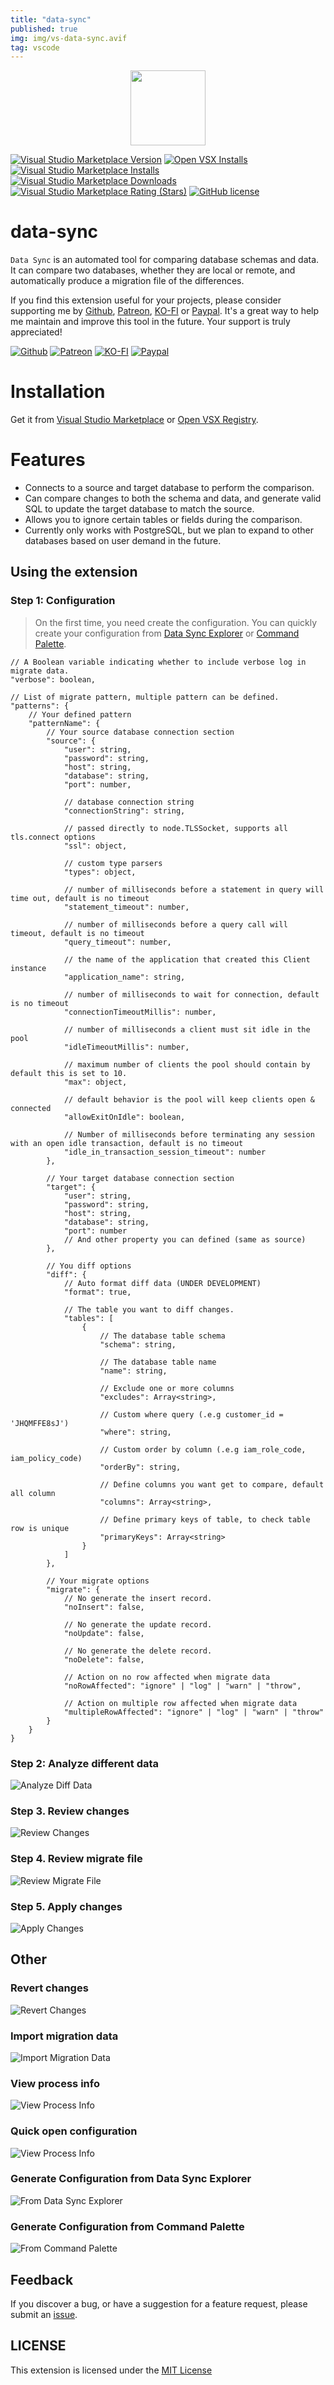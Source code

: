```yaml
---
title: "data-sync"
published: true
img: img/vs-data-sync.avif
tag: vscode
---
```


<p align="center">
  <img src="img/vs-data-sync-logo.png" width="120" height="120" />
</p>

[![Visual Studio Marketplace Version](https://img.shields.io/visual-studio-marketplace/v/nguyenngoclong.data-sync)](https://marketplace.visualstudio.com/items?itemName=nguyenngoclong.data-sync)
[![Open VSX Installs](https://img.shields.io/open-vsx/dt/nguyenngoclong/data-sync?color=%2396C41F&label=open-vsx)](https://open-vsx.org/extension/nguyenngoclong/data-sync)
[![Visual Studio Marketplace Installs](https://img.shields.io/visual-studio-marketplace/i/nguyenngoclong.data-sync?label=vs-marketplace)](https://marketplace.visualstudio.com/items?itemName=nguyenngoclong.data-sync)
[![Visual Studio Marketplace Downloads](https://img.shields.io/visual-studio-marketplace/d/nguyenngoclong.data-sync)](https://marketplace.visualstudio.com/items?itemName=nguyenngoclong.data-sync)
[![Visual Studio Marketplace Rating (Stars)](https://img.shields.io/visual-studio-marketplace/stars/nguyenngoclong.data-sync)](https://marketplace.visualstudio.com/items?itemName=nguyenngoclong.data-sync)
[![GitHub license](https://img.shields.io/badge/license-MIT-blue.svg?style=flat-square)](LICENSE)

# data-sync

`Data Sync` is an automated tool for comparing database schemas and data. It can compare two databases, whether they are local or remote, and automatically produce a migration file of the differences.

If you find this extension useful for your projects, please consider supporting me by [Github](https://github.com/sponsors/nguyenngoclongdev), [Patreon](https://patreon.com/nguyenngoclong), [KO-FI](https://ko-fi.com/nguyenngoclong) or [Paypal](https://paypal.me/longnguyenngoc). It's a great way to help me maintain and improve this tool in the future. Your support is truly appreciated!

[![Github](https://img.shields.io/badge/Github-F15689?style=for-the-badge&logo=github&logoColor=white)](https://github.com/sponsors/nguyenngoclongdev)
[![Patreon](https://img.shields.io/badge/Patreon-F96854?style=for-the-badge&logo=patreon&logoColor=white)](https://patreon.com/nguyenngoclong)
[![KO-FI](https://img.shields.io/badge/Ko--fi-F16061?style=for-the-badge&logo=ko-fi&logoColor=white)](https://ko-fi.com/nguyenngoclong)
[![Paypal](https://img.shields.io/badge/PayPal-00457C?style=for-the-badge&logo=paypal&logoColor=white)](https://paypal.me/longnguyenngoc)

# Installation

Get it from [Visual Studio Marketplace](https://marketplace.visualstudio.com/items?itemName=nguyenngoclong.data-sync) or [Open VSX Registry](https://open-vsx.org/extension/nguyenngoclong/data-sync).

# Features

-   Connects to a source and target database to perform the comparison.
-   Can compare changes to both the schema and data, and generate valid SQL to update the target database to match the source.
-   Allows you to ignore certain tables or fields during the comparison.
-   Currently only works with PostgreSQL, but we plan to expand to other databases based on user demand in the future.

## Using the extension

### Step 1: Configuration

> On the first time, you need create the configuration.
> You can quickly create your configuration from [Data Sync Explorer](#generate-configuration-from-data-sync-explorer) or [Command Palette](#generate-configuration-from-command-palette).

```jsonc
// A Boolean variable indicating whether to include verbose log in migrate data.
"verbose": boolean,

// List of migrate pattern, multiple pattern can be defined.
"patterns": {
    // Your defined pattern
    "patternName": {
        // Your source database connection section
        "source": {
            "user": string,
            "password": string,
            "host": string,
            "database": string,
            "port": number,

            // database connection string
            "connectionString": string,

            // passed directly to node.TLSSocket, supports all tls.connect options
            "ssl": object,

            // custom type parsers
            "types": object,

            // number of milliseconds before a statement in query will time out, default is no timeout
            "statement_timeout": number,

            // number of milliseconds before a query call will timeout, default is no timeout
            "query_timeout": number,

            // the name of the application that created this Client instance
            "application_name": string,

            // number of milliseconds to wait for connection, default is no timeout
            "connectionTimeoutMillis": number,

            // number of milliseconds a client must sit idle in the pool
            "idleTimeoutMillis": number,

            // maximum number of clients the pool should contain by default this is set to 10.
            "max": object,

            // default behavior is the pool will keep clients open & connected
            "allowExitOnIdle": boolean,

            // Number of milliseconds before terminating any session with an open idle transaction, default is no timeout
            "idle_in_transaction_session_timeout": number
        },

        // Your target database connection section
        "target": {
            "user": string,
            "password": string,
            "host": string,
            "database": string,
            "port": number
            // And other property you can defined (same as source)
        },

        // You diff options
        "diff": {
            // Auto format diff data (UNDER DEVELOPMENT)
            "format": true,

            // The table you want to diff changes.
            "tables": [
                {
                    // The database table schema
                    "schema": string,

                    // The database table name
                    "name": string,

                    // Exclude one or more columns
                    "excludes": Array<string>,

                    // Custom where query (.e.g customer_id = 'JHQMFFE8sJ')
                    "where": string,

                    // Custom order by column (.e.g iam_role_code, iam_policy_code)
                    "orderBy": string,

                    // Define columns you want get to compare, default all column
                    "columns": Array<string>,

                    // Define primary keys of table, to check table row is unique
                    "primaryKeys": Array<string>
                }
            ]
        },

        // Your migrate options
        "migrate": {
            // No generate the insert record.
            "noInsert": false,

            // No generate the update record.
            "noUpdate": false,

            // No generate the delete record.
            "noDelete": false,

            // Action on no row affected when migrate data
            "noRowAffected": "ignore" | "log" | "warn" | "throw",

            // Action on multiple row affected when migrate data
            "multipleRowAffected": "ignore" | "log" | "warn" | "throw"
        }
    }
}
```

### Step 2: Analyze different data

![Analyze Diff Data](https://github.com/nguyenngoclongdev/cdn/raw/HEAD/images/data-sync/analyze-diff-data.gif)

### Step 3. Review changes

![Review Changes](https://github.com/nguyenngoclongdev/cdn/raw/HEAD/images/data-sync/review-changes.gif)

### Step 4. Review migrate file

![Review Migrate File](https://github.com/nguyenngoclongdev/cdn/raw/HEAD/images/data-sync/review-migrate-file.gif)

### Step 5. Apply changes

![Apply Changes](https://github.com/nguyenngoclongdev/cdn/raw/HEAD/images/data-sync/apply-changes.gif)

## Other

### Revert changes

![Revert Changes](https://github.com/nguyenngoclongdev/cdn/raw/HEAD/images/data-sync/revert-changes.gif)

### Import migration data

![Import Migration Data](https://github.com/nguyenngoclongdev/cdn/raw/HEAD/images/data-sync/import-migration-data.gif)

### View process info

![View Process Info](https://github.com/nguyenngoclongdev/cdn/raw/HEAD/images/data-sync/view-process-info.gif)

### Quick open configuration

![View Process Info](https://github.com/nguyenngoclongdev/cdn/raw/HEAD/images/data-sync/quick-open-config.gif)

### Generate Configuration from Data Sync Explorer

![From Data Sync Explorer](https://github.com/nguyenngoclongdev/cdn/raw/HEAD/images/data-sync/generate-config-from-explorer.gif)

### Generate Configuration from Command Palette

![From Command Palette](https://github.com/nguyenngoclongdev/cdn/raw/HEAD/images/data-sync/generate-config-from-command-palette.gif)

## Feedback

If you discover a bug, or have a suggestion for a feature request, please
submit an [issue](https://github.com/nguyenngoclongdev/vs-data-sync/issues).

## LICENSE

This extension is licensed under the [MIT License](LICENSE)
